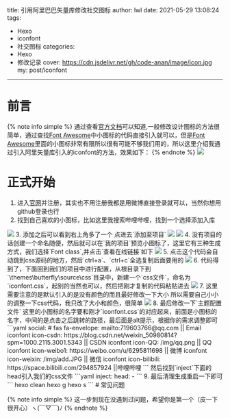 title: 引用阿里巴巴矢量库修改社交图标
author: lwl
date: 2021-05-29 13:08:24
tags:
 - Hexo
 - iconfont
 - 社交图标
categories:
 - Hexo
 - 修改记录
cover: https://cdn.jsdelivr.net/gh/code-anan/image/icon.jpg
my: post/iconfont
---
<meta name="referrer" content="no-referrer" />

# 前言  
{% note info simple %}
通过查看[官方文档](https://butterfly.js.org)可以知道,一般修改设计图标的方法很简单，通过查找[Font Awesome](https://fontawesome.com/)中小图标的代码直接引入就可以，但是[Font Awesome](https://fontawesome.com/)里面的小图标非常有限所以很有可能不够我们用的，所以这里介绍我通过引入阿里矢量库引入的iconfont的方法，效果如下：
{% endnote %}
<img src="/img/posts/iconfont.png">


# 正式开始
1. 进入[官网](https://www.iconfont.cn/)并注册，其实也不用注册我都是用微博直接登录就可以，当然你想用github登录也行
2. 找到自己喜欢的小图标，比如这里我搜索哔哩哔哩，找到一个选择添加入库
<img src="/img/posts/bilibili.png">
3. 添加之后可以看到右上角多了一个 点进去`添加至项目`
<img src="/img/posts/1.png">
<img src="/img/posts/addto.png">
4. 没有项目的话创建一个命名随便，然后就可以在`我的项目`预览小图标了，这里它有三种生成方式，我们选择`Font class`,并点击`查看在线链接`如下
<img src="/img/posts/mypro.png">
5. 点击这个代码会自动跳到css源码的地方，然后`ctrl+a`、`ctrl+c`全选复制后面要用的
<img src="/img/posts/css.png">
6. 代码得到了，下面回到我们的项目中进行配置，从根目录下到`\themes\butterfly\source\css`目录中，新建一个`css文件`，命名为`iconfont.css`，起别的当然也可以，然后把刚才复制的代码粘贴进去
<img src="/img/posts/addiconfont.png">
7. 这里需要注意的是默认引入的是没有颜色的而且最好修改一下大小 所以需要自己小小的调整一下css代码，我只改了大小和颜色，很简单
<img src="/img/posts/addcolor.png">
8. 最后修改一下`主题配置文件`
这里的小图标的名字要和刚才`iconfont.css`的对应起来，前面是小图标的名字，中间的是点击之后跳转的路径，最后面是alt提示，根据你的需求调整即可
```yaml
social:
   # fas fa-envelope: mailto:719603766@qq.com || Email
   iconfont icon-csdn: https://blog.csdn.net/weixin_50980814?spm=1000.2115.3001.5343 || CSDN
   iconfont icon-QQ: /img/qq.png || QQ
   iconfont icon-weibo1: https://weibo.com/u/6295811698 || 微博
   iconfont icon-weixin: /img/add.JPG || 微信
   iconfont icon-bilibili: https://space.bilibili.com/294857924 ||哔哩哔哩
```
然后找到`inject`下面的head引入我们的css文件
```yaml
inject:
  head:
    - <link rel="stylesheet" href="/css/iconfont.css">
```
9. 最后清理生成重启一下即可
```
hexo clean
hexo g
hexo s
```
# 常见问题

{% note info simple %}
这一步到现在没遇到过问题，希望你是第一个（皮一下很开心）ヽ(￣▽￣)ﾉ
{% endnote %}